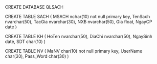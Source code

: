 CREATE DATABASE QLSACH

CREATE TABLE SACH
(
	MSACH nchar(10) not null primary key,
	TenSach nvarchar(50),
	TacGia nvarchar(30),
	NXB nvarchar(50),
	Gia float,
	NgayCP date
)

CREATE TABLE KH
(
	HoTen nvarchar(50),
	DiaChi nvarchar(50),
	NgaySinh date,
	SDT char(10)
)

CREATE TABLE NV
(
	MaNV char(10) not null primary key,
	UserName char(30),
	Pass_Word char(30)
)
